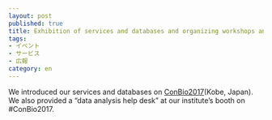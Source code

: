 ```yaml
---
layout: post
published: true
title: Exhibition of services and databases and organizing workshops and forums on ConBio2017
tags:
- イベント
- サービス
- 広報
category: en
---
```


We introduced our services and databases on [ConBio2017](http://www2.aeplan.co.jp/conbio2017/)(Kobe, Japan). We also provided a “data analysis help desk” at our institute’s booth on #ConBio2017.